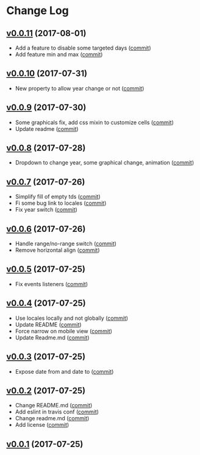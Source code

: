 # Change Log

## [v0.0.11](https://github.com/RoXuS/range-datepicker/tree/0.0.11) (2017-08-01)
- Add a feature to disable some targeted days ([commit](https://github.com/RoXuS/range-datepicker/commit/5c03cb8))
- Add feature min and max ([commit](https://github.com/RoXuS/range-datepicker/commit/4565e8b))

## [v0.0.10](https://github.com/RoXuS/range-datepicker/tree/0.0.10) (2017-07-31)
- New property to allow year change or not ([commit](https://github.com/RoXuS/range-datepicker/commit/939907a))

## [v0.0.9](https://github.com/RoXuS/range-datepicker/tree/0.0.9) (2017-07-30)
- Some graphicals fix, add css mixin to customize cells ([commit](https://github.com/RoXuS/range-datepicker/commit/f17f4e4))
- Update readme ([commit](https://github.com/RoXuS/range-datepicker/commit/b773670))

## [v0.0.8](https://github.com/RoXuS/range-datepicker/tree/0.0.8) (2017-07-28)
- Dropdown to change year, some graphical change, animation ([commit](https://github.com/RoXuS/range-datepicker/commit/fc17304))

## [v0.0.7](https://github.com/RoXuS/range-datepicker/tree/0.0.7) (2017-07-26)
- Simplify fill of empty tds ([commit](https://github.com/RoXuS/range-datepicker/commit/e6102ee))
- Fi some bug link to locales ([commit](https://github.com/RoXuS/range-datepicker/commit/fb526e0))
- Fix year switch ([commit](https://github.com/RoXuS/range-datepicker/commit/db5c8f3))

## [v0.0.6](https://github.com/RoXuS/range-datepicker/tree/0.0.6) (2017-07-26)
- Handle range/no-range switch ([commit](https://github.com/RoXuS/range-datepicker/commit/42de4cad))
- Remove horizontal align ([commit](https://github.com/RoXuS/range-datepicker/commit/d3fa8bf9))

## [v0.0.5](https://github.com/RoXuS/range-datepicker/tree/0.0.5) (2017-07-25)
- Fix events listeners ([commit](https://github.com/RoXuS/range-datepicker/commit/ce935f2a))

## [v0.0.4](https://github.com/RoXuS/range-datepicker/tree/0.0.4) (2017-07-25)
- Use locales locally and not globally ([commit](https://github.com/RoXuS/range-datepicker/commit/0be8940))
- Update README ([commit](https://github.com/RoXuS/range-datepicker/commit/c5faf04))
- Force narrow on mobile view ([commit](https://github.com/RoXuS/range-datepicker/commit/b1c3f5f))
- Update Readme.md ([commit](https://github.com/RoXuS/range-datepicker/commit/b174163))

## [v0.0.3](https://github.com/RoXuS/range-datepicker/tree/0.0.3) (2017-07-25)
- Expose date from and date to ([commit](https://github.com/RoXuS/range-datepicker/commit/efe0478))

## [v0.0.2](https://github.com/RoXuS/range-datepicker/tree/0.0.2) (2017-07-25)
- Change README.md ([commit](https://github.com/RoXuS/range-datepicker/commit/4532ee5))
- Add eslint in travis conf ([commit](https://github.com/RoXuS/range-datepicker/commit/708ab6c))
- Change readme.md ([commit](https://github.com/RoXuS/range-datepicker/commit/6f93390))
- Add license ([commit](https://github.com/RoXuS/range-datepicker/commit/b8ccb85))

## [v0.0.1](https://github.com/RoXuS/range-datepicker/tree/0.0.1) (2017-07-25)
